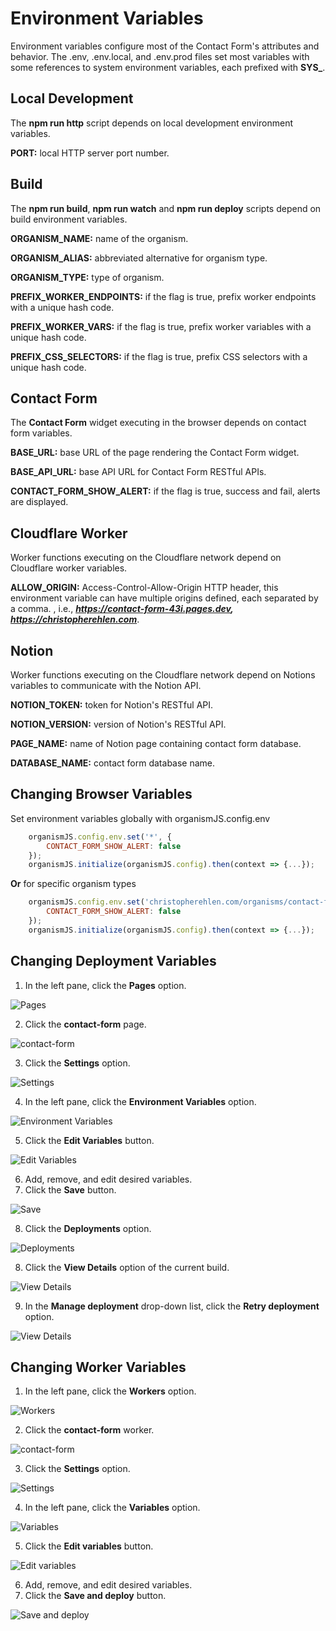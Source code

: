 # Environment Variables

Environment variables configure most of the Contact Form's attributes and behavior. The .env, .env.local, and .env.prod files set most variables with some references to system environment variables, each prefixed with **SYS_**.

## Local Development

The **npm run http** script depends on local development environment variables.

**PORT:** local HTTP server port number.

## Build

The **npm run build**, **npm run watch** and **npm run deploy** scripts depend on build environment variables.

**ORGANISM_NAME:** name of the organism.

**ORGANISM_ALIAS:** abbreviated alternative for organism type.

**ORGANISM_TYPE:** type of organism.

**PREFIX_WORKER_ENDPOINTS:** if the flag is true, prefix worker endpoints with a unique hash code.

**PREFIX_WORKER_VARS:** if the flag is true, prefix worker variables with a unique hash code.

**PREFIX_CSS_SELECTORS:** if the flag is true, prefix CSS selectors with a unique hash code.

## Contact Form

The **Contact Form** widget executing in the browser depends on contact form variables.

**BASE_URL:** base URL of the page rendering the Contact Form widget.

**BASE_API_URL:** base API URL for Contact Form RESTful APIs.

**CONTACT_FORM_SHOW_ALERT:** if the flag is true, success and fail, alerts are displayed.

## Cloudflare Worker

Worker functions executing on the Cloudflare network depend on Cloudflare worker variables.

**ALLOW_ORIGIN:** Access-Control-Allow-Origin HTTP header, this environment variable can have multiple origins defined, each separated by a comma. , i.e., ***https://contact-form-43i.pages.dev, https://christopherehlen.com***.

## Notion

Worker functions executing on the Cloudflare network depend on Notions variables to communicate with the Notion API.

**NOTION_TOKEN:** token for Notion's RESTful API.

**NOTION_VERSION:** version of Notion's RESTful API.

**PAGE_NAME:** name of Notion page containing contact form database.

**DATABASE_NAME:** contact form database name.

## Changing Browser Variables

Set environment variables globally with organismJS.config.env

```js
    organismJS.config.env.set('*', {
        CONTACT_FORM_SHOW_ALERT: false
    });
    organismJS.initialize(organismJS.config).then(context => {...});
```

**Or** for specific organism types

```js
    organismJS.config.env.set('christopherehlen.com/organisms/contact-form', {
        CONTACT_FORM_SHOW_ALERT: false
    });
    organismJS.initialize(organismJS.config).then(context => {...});
```

## Changing Deployment Variables

1. In the left pane, click the **Pages** option.

![Pages](./images/002fb6d2-35b8-44a3-7a60-edf5ccbc1600.webp "Pages")

2. Click the **contact-form** page.

![contact-form](./images/664ea5c9-3024-4ff0-fca3-56a8d0f77c00.webp "contact-form")

3. Click the **Settings** option.

![Settings](./images/6809b2e1-bfa1-4723-fbd6-a81a7a295b00.webp "Settings")

4. In the left pane, click the **Environment Variables** option.

![Environment Variables](./images/bd3bf3c4-a3ce-4b4a-07a8-ead0594b6e00.webp "Environment Variables")

5. Click the **Edit Variables** button.

![Edit Variables](./images/db4d2943-e4e9-4f49-72b0-880078648b00.webp "Edit Variables")

6. Add, remove, and edit desired variables.
7. Click the **Save** button.

![Save](./images/50eeed4b-8e73-49c0-1953-768cf65e1300.webp "Save")

8. Click the **Deployments** option.

![Deployments](./images/d4407cd0-1cea-4a92-7ef5-2587a3e2c600.webp "Deployments")

8. Click the **View Details** option of the current build.

![View Details](./images/20446d5e-f1c3-486c-c3db-a4f8c4f75500.webp "View Details")

9. In the **Manage deployment** drop-down list, click the **Retry deployment** option.

![View Details](./images/069d7e32-367c-4816-257b-ce1eb9539e00.webp "View Details")

## Changing Worker Variables

1. In the left pane, click the **Workers** option.

![Workers](./images/122155d8-feb1-4c95-8857-b481d86f6f00.webp "Workers")

2. Click the **contact-form** worker.

![contact-form](./images/be304fa4-87d3-47a3-f41e-a2f24c30df00.webp "contact-form")

3. Click the **Settings** option.

![Settings](./images/7d6b9134-5e1d-47f0-b85c-2582b3dc3400.webp "Settings")


4. In the left pane, click the **Variables** option.

![Variables](./images/3282f7ae-7f9c-4942-6cbe-7c45d3f09000.webp "Variables")

5. Click the **Edit variables** button.

![Edit variables](./images/2f2446a0-b9b8-4512-74e2-b9934dac9500.webp "Edit variables")

6. Add, remove, and edit desired variables.
7. Click the **Save and deploy** button.

![Save and deploy](./images/8cd25a81-a9e5-4cb4-52b8-baedea382e00.webp "Save and deploy")